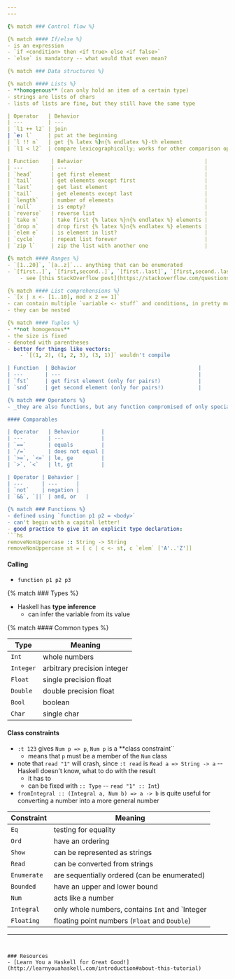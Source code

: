 ```yaml
---
---

{% match ### Control flow %}

{% match #### If/else %}
- is an expression
- `if <condition> then <if true> else <if false>`
- `else` is mandatory -- what would that even mean?

{% match ### Data structures %}

{% match #### Lists %}
- **homogenous** (can only hold an item of a certain type)
- strings are lists of chars
- lists of lists are fine, but they still have the same type

| Operator   | Behavior                                                            |
| ---        | ---                                                                 |
| `l1 ++ l2` | join                                                                |
| `e: l`     | put at the beginning                                                |
| `l !! n`   | get {% latex %}n{% endlatex %}-th element                           |
| `l1 < l2`  | compare lexicographically; works for other comparison operators too |

| Function    | Behavior                                       |
| ---         | ---                                            |
| `head`      | get first element                              |
| `tail`      | get elements except first                      |
| `last`      | get last element                               |
| `tail`      | get elements except last                       |
| `length`    | number of elements                             |
| `null`      | is empty?                                      |
| `reverse`   | reverse list                                   |
| `take n`    | take first {% latex %}n{% endlatex %} elements |
| `drop n`    | drop first {% latex %}n{% endlatex %} elements |
| `elem e`    | is element in list?                            |
| `cycle`     | repeat list forever                            |
| `zip l`     | zip the list with another one                  |

{% match #### Ranges %}
- `[1..20]`, `[a..z]`... anything that can be enumerated
- `[first..]`, `[first,second..]`, `[first..last]`, `[first,second..last]`
	- see [this StackOverflow post](https://stackoverflow.com/questions/7958181/ranges-in-haskell-ghci#7958408) that describes the behavior

{% match #### List comprehensions %}
- `[x | x <- [1..10], mod x 2 == 1]`
- can contain multiple `variable <- stuff` and conditions, in pretty much any order (so far as I can tell)
- they can be nested

{% match #### Tuples %}
- **not homogenous**
- the size is fixed
- denoted with parentheses
- better for things like vectors:
	- `[(1, 2), (1, 2, 3), (3, 1)]` wouldn't compile

| Function  | Behavior                                       |
| ---       | ---                                            |
| `fst`     | get first element (only for pairs!)            |
| `snd`     | get second element (only for pairs!)           |

{% match ### Operators %}
- _they are also functions, but any function compromised of only special characters is infix by default, wink wink_

#### Comparables

| Operator   | Behavior       |
| ---        | ---            |
| `==`       | equals         |
| `/=`       | does not equal |
| `>=`, `<=` | le, ge         |
| `>`, `<`   | lt, gt         |

| Operator | Behavior |
| ---      | ---      |
| `not`    | negation |
| `&&`, `||` | and, or   |

{% match ### Functions %}
- defined using `function p1 p2 = <body>`
- can't begin with a capital letter!
- good practice to give it an explicit type declaration:
```hs
removeNonUppercase :: String -> String
removeNonUppercase st = [ c | c <- st, c `elem` ['A'..'Z']]
```

#### Calling
- `function p1 p2 p3`

{% match ### Types %}
- Haskell has **type inference**
	- can infer the variable from its value

{% match #### Common types %}

| Type      | Meaning                     |
| ---       | ---                         |
| `Int`     | whole numbers               |
| `Integer` | arbitrary precision integer |
| `Float`   | single precision float      |
| `Double`  | double precision float      |
| `Bool`    | boolean                     |
| `Char`    | single char                 |

#### Class constraints
- `:t 123` gives `Num p => p`, `Num p` is a **class constraint``
	- means that `p` must be a member of the `Num` class
- note that `read "1"` will crash, since `:t read` is `Read a => String -> a` -- Haskell doesn't know, what to do with the result
	- it has to
	- can be fixed with `:: Type` -- `read "1" :: Int`)
- `fromIntegral :: (Integral a, Num b) => a -> b` is quite useful for converting a number into a more general number

| Constraint  | Meaning                                         |
| ---         | ---                                             |
| `Eq`        | testing for equality                            |
| `Ord`       | have an ordering                                |
| `Show`      | can be represented as strings                   |
| `Read`      | can be converted from strings                   |
| `Enumerate` | are sequentially ordered (can be enumerated)    |
| `Bounded`   | have an upper and lower bound                   |
| `Num`       | acts like a number                              |
| `Integral`  | only whole numbers, contains `Int` and `Integer |
| `Floating`  | floating point numbers (`Float` and `Double`)   |

---
```


### Resources
- [Learn You a Haskell for Great Good!](http://learnyouahaskell.com/introduction#about-this-tutorial)

